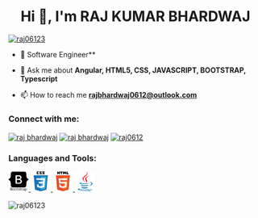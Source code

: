 <h1 align="center">Hi 👋, I'm RAJ KUMAR BHARDWAJ</h1>
<p align="left"> <a href="https://github.com/ryo-ma/github-profile-trophy"><img src="https://github-profile-trophy.vercel.app/?username=raj06123" alt="raj06123" /></a> </p>

- 🌱 Software Engineer**

- 💬 Ask me about **Angular, HTML5, CSS, JAVASCRIPT, BOOTSTRAP, Typescript**

- 📫 How to reach me **rajbhardwaj0612@outlook.com**

<h3 align="left">Connect with me:</h3>
<p align="left">
<a href="https://linkedin.com/in/raj bhardwaj" target="blank"><img align="center" src="https://raw.githubusercontent.com/rahuldkjain/github-profile-readme-generator/master/src/images/icons/Social/linked-in-alt.svg" alt="raj bhardwaj" height="30" width="40" /></a>
<a href="https://fb.com/raj bhardwaj" target="blank"><img align="center" src="https://raw.githubusercontent.com/rahuldkjain/github-profile-readme-generator/master/src/images/icons/Social/facebook.svg" alt="raj bhardwaj" height="30" width="40" /></a>
<a href="https://instagram.com/raj0612" target="blank"><img align="center" src="https://raw.githubusercontent.com/rahuldkjain/github-profile-readme-generator/master/src/images/icons/Social/instagram.svg" alt="raj0612" height="30" width="40" /></a>
</p>

<h3 align="left">Languages and Tools:</h3>
<p align="left"> <a href="https://getbootstrap.com" target="_blank"> <img src="https://raw.githubusercontent.com/devicons/devicon/master/icons/bootstrap/bootstrap-plain-wordmark.svg" alt="bootstrap" width="40" height="40"/> </a> <a href="https://www.w3schools.com/css/" target="_blank"> <img src="https://raw.githubusercontent.com/devicons/devicon/master/icons/css3/css3-original-wordmark.svg" alt="css3" width="40" height="40"/> </a> <a href="https://www.w3.org/html/" target="_blank"> <img src="https://raw.githubusercontent.com/devicons/devicon/master/icons/html5/html5-original-wordmark.svg" alt="html5" width="40" height="40"/> </a> <a href="https://www.java.com" target="_blank"> <img src="https://raw.githubusercontent.com/devicons/devicon/master/icons/java/java-original.svg" alt="java" width="40" height="40"/> </a>  </p>

<p><img align="center" src="https://github-readme-stats.vercel.app/api/top-langs?username=raj06123&show_icons=true&locale=en&layout=compact" alt="raj06123" /></p>
